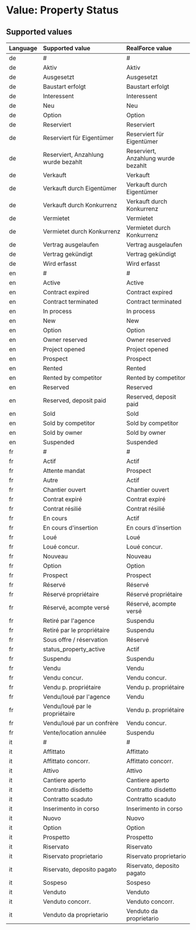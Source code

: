 # Value: Property Status

## Supported values

| Language | Supported value | RealForce value |
| :--- | :--- | :--- |
| de | # | # |
| de | Aktiv | Aktiv |
| de | Ausgesetzt | Ausgesetzt |
| de | Baustart erfolgt | Baustart erfolgt |
| de | Interessent | Interessent |
| de | Neu | Neu |
| de | Option | Option |
| de | Reserviert | Reserviert |
| de | Reserviert für Eigentümer | Reserviert für Eigentümer |
| de | Reserviert, Anzahlung wurde bezahlt | Reserviert, Anzahlung wurde bezahlt |
| de | Verkauft | Verkauft |
| de | Verkauft durch Eigentümer | Verkauft durch Eigentümer |
| de | Verkauft durch Konkurrenz | Verkauft durch Konkurrenz |
| de | Vermietet | Vermietet |
| de | Vermietet durch Konkurrenz | Vermietet durch Konkurrenz |
| de | Vertrag ausgelaufen | Vertrag ausgelaufen |
| de | Vertrag gekündigt | Vertrag gekündigt |
| de | Wird erfasst | Wird erfasst |
| en | # | # |
| en | Active | Active |
| en | Contract expired | Contract expired |
| en | Contract terminated | Contract terminated |
| en | In process | In process |
| en | New | New |
| en | Option | Option |
| en | Owner reserved | Owner reserved |
| en | Project opened | Project opened |
| en | Prospect | Prospect |
| en | Rented | Rented |
| en | Rented by competitor | Rented by competitor |
| en | Reserved | Reserved |
| en | Reserved, deposit paid | Reserved, deposit paid |
| en | Sold | Sold |
| en | Sold by competitor | Sold by competitor |
| en | Sold by owner | Sold by owner |
| en | Suspended | Suspended |
| fr | # | # |
| fr | Actif | Actif |
| fr | Attente mandat | Prospect |
| fr | Autre | Actif |
| fr | Chantier ouvert | Chantier ouvert |
| fr | Contrat expiré | Contrat expiré |
| fr | Contrat résilié | Contrat résilié |
| fr | En cours | Actif |
| fr | En cours d'insertion | En cours d'insertion |
| fr | Loué | Loué |
| fr | Loué concur. | Loué concur. |
| fr | Nouveau | Nouveau |
| fr | Option | Option |
| fr | Prospect | Prospect |
| fr | Réservé | Réservé |
| fr | Réservé propriétaire | Réservé propriétaire |
| fr | Réservé, acompte versé | Réservé, acompte versé |
| fr | Retiré par l'agence | Suspendu |
| fr | Retiré par le propriétaire | Suspendu |
| fr | Sous offre / réservation | Réservé |
| fr | status_property_active | Actif |
| fr | Suspendu | Suspendu |
| fr | Vendu | Vendu |
| fr | Vendu concur. | Vendu concur. |
| fr | Vendu p. propriétaire | Vendu p. propriétaire |
| fr | Vendu/loué par l'agence | Vendu |
| fr | Vendu/loué par le propriétaire | Vendu p. propriétaire |
| fr | Vendu/loué par un confrère | Vendu concur. |
| fr | Vente/location annulée | Suspendu |
| it | # | # |
| it | Affittato | Affittato |
| it | Affittato concorr. | Affittato concorr. |
| it | Attivo | Attivo |
| it | Cantiere aperto | Cantiere aperto |
| it | Contratto disdetto | Contratto disdetto |
| it | Contratto scaduto | Contratto scaduto |
| it | Inserimento in corso | Inserimento in corso |
| it | Nuovo | Nuovo |
| it | Option | Option |
| it | Prospetto | Prospetto |
| it | Riservato | Riservato |
| it | Riservato proprietario | Riservato proprietario |
| it | Riservato, deposito pagato | Riservato, deposito pagato |
| it | Sospeso | Sospeso |
| it | Venduto | Venduto |
| it | Venduto concorr. | Venduto concorr. |
| it | Venduto da proprietario | Venduto da proprietario |
